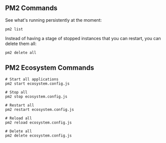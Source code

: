 
## PM2 Commands
See what's running persistently at the moment:
```
pm2 list
```

Instead of having a stage of stopped instances that you can restart, you can delete them all:
```
pm2 delete all
```

## PM2 Ecosystem Commands

```
# Start all applications
pm2 start ecosystem.config.js

# Stop all
pm2 stop ecosystem.config.js

# Restart all
pm2 restart ecosystem.config.js
  
# Reload all
pm2 reload ecosystem.config.js

# Delete all
pm2 delete ecosystem.config.js
```

